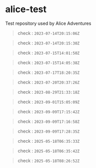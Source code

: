 # alice-test
Test repository used by Alice Adventures

> check : `2023-07-14T20:15:06Z`

> check : `2023-07-14T20:15:30Z`

> check : `2023-07-15T14:01:50Z`

> check : `2023-07-15T14:05:38Z`

> check : `2023-07-17T18:20:35Z`

> check : `2023-07-20T20:37:26Z`

> check : `2023-08-29T21:33:18Z`

> check : `2023-09-01T15:05:09Z`

> check : `2023-09-09T17:15:42Z`

> check : `2023-09-09T17:16:58Z`

> check : `2023-09-09T17:28:35Z`

> check : `2025-05-18T06:35:33Z`

> check : `2025-05-18T06:35:42Z`

> check : `2025-05-18T08:26:52Z`
